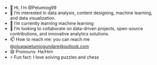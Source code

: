 - 👋 Hi, I’m @Pelumiog99
- 👀 I’m interested in data analysis, content designing, machine learning, and data visualization.
- 🌱 I’m currently learning machine learning
- 💞️ I’m looking to collaborate on data-driven projects, open-source contributions, and innovative analytics solutions.
- 📫 How to reach me: you can reach me @oluwapelumiogundare@outlook.com
- 😄 Pronouns: He/Him
- ⚡ Fun fact: I love solving puzzles and chess


<!---
Pelumiog99/Pelumiog99 is a ✨ special ✨ repository because its `README.md` (this file) appears on your GitHub profile.
You can click the Preview link to take a look at your changes.
--->
